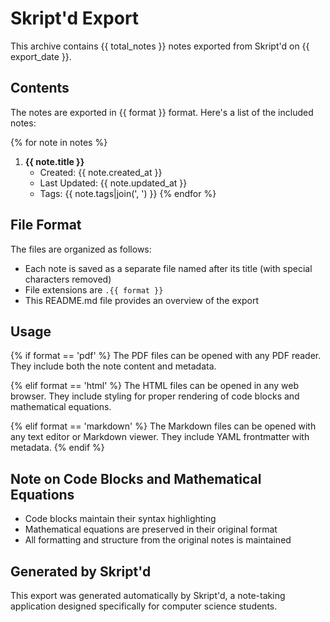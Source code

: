 # Skript'd Export

This archive contains {{ total_notes }} notes exported from Skript'd on {{ export_date }}.

## Contents

The notes are exported in {{ format }} format. Here's a list of the included notes:

{% for note in notes %}
1. **{{ note.title }}**
   - Created: {{ note.created_at }}
   - Last Updated: {{ note.updated_at }}
   - Tags: {{ note.tags|join(', ') }}
{% endfor %}

## File Format

The files are organized as follows:
- Each note is saved as a separate file named after its title (with special characters removed)
- File extensions are `.{{ format }}`
- This README.md file provides an overview of the export

## Usage

{% if format == 'pdf' %}
The PDF files can be opened with any PDF reader. They include both the note content and metadata.

{% elif format == 'html' %}
The HTML files can be opened in any web browser. They include styling for proper rendering of code blocks and mathematical equations.

{% elif format == 'markdown' %}
The Markdown files can be opened with any text editor or Markdown viewer. They include YAML frontmatter with metadata.
{% endif %}

## Note on Code Blocks and Mathematical Equations

- Code blocks maintain their syntax highlighting
- Mathematical equations are preserved in their original format
- All formatting and structure from the original notes is maintained

## Generated by Skript'd

This export was generated automatically by Skript'd, a note-taking application designed specifically for computer science students.
